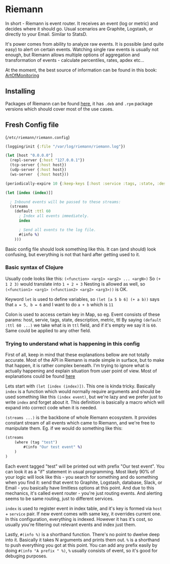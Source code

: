Riemann
========
In short - Riemann is event router. It receives an event (log or metric) and decides where it should go.
Usual scenarios are Graphite, Logstash, or directly to your Email. Similar to StatsD.

It's power comes from ability to analyze raw events. 
It is possible (and quite easy) to alert on certain events. Watching single raw events is usually not enough,
but Riemann allows multiple options of aggregation and transformation of events - calculate percentiles, rates,
apdex etc...

At the moment, the best source of information can be found in this book: [ArtOfMonitoring](https://www.artofmonitoring.com/)

Installing
-----------
Packages of Riemann can be found [here](https://github.com/riemann/riemann/releases), it has `.deb` and `.rpm` package versions which should cover most of the use cases.

Fresh Config file
-----------------
(`/etc/riemann/riemann.config`)
```clojure
(logging/init {:file "/var/log/riemann/riemann.log"})

(let [host "0.0.0.0"]
  (repl-server {:host "127.0.0.1"})
  (tcp-server {:host host})
  (udp-server {:host host})
  (ws-server  {:host host}))

(periodically-expire 10 {:keep-keys [:host :service :tags, :state, :description, :metric]})

(let [index (index)]]

  ; Inbound events will be passed to these streams:
  (streams
    (default :ttl 60
      ; Index all events immediately.
      index

      ; Send all events to the log file.
      #(info %)
    )))
```

Basic config file should look something like this. 
It can (and should) look confusing, but everything is not that hard after getting used to it.

### Basic syntax of Clojure
Usually code looks like this: `(<function> <arg1> <arg2> ... <argN>)`
So `(+ 1 2 3)` would translate into `1 + 2 + 3`
Nesting is allowed as well, so `(<function1> <arg1> (<function2> <arg2> <arg3>))` is OK.

Keyword `let` is used to define variables, so `(let [a 5 b 6] (+ a b))` says that `a = 5, b = 6` and I want to do `a + b` which is `11`

Colon is used to access certain key in Map, so eg. Event consists of these params: host, servie, tags, state, description, metric, ttl
By saying `(default :ttl 60 ...)` we take what is in `ttl` field, and if it's empty we say it is `60`. Same could be applied to any other field.

### Trying to understand what is happening in this config

First of all, keep in mind that these explanations bellow are not totally accurate. Most of the API in Riemann is made simple in surface,
but to make that happen, it is rather complex beneath. I'm trying to ignore what is actually happening and explain situation from user point of view. Most of explanations could be found [here](http://riemann.io/howto.html)


Lets start with `(let [index (index)])`. This one is kinda tricky. Basically `index` is a function which would normally require arguments and should be used something like this `(index event)`, but we're lazy and we prefer just to write `index` and forget about it. This definition is basically a macro which will expand into correct code when it is needed.

`(streams ...)` is the backbone of whole Riemann ecosystem. It provides constant stream of all events which came to Riemann, and we're free to manipulate them. Eg. if we would do something like this:
```clojure
(streams
    (where (tag "test")
        #(info "Our test event" %)
    )
)
```

Each event tagged "test" will be printed out with prefix "Our test event". You can look it as a "if" statement in usual programming.
Most likely 90% of your logic will look like this - you search for something and do something when you find it: send that event to Graphite, Logstash, database, Slack, or Email - you basically have limitless options at this point. And due to this mechanics, it's called event router - you're just routing events. And alerting seems to be same routing, just to different services.

`index` is used to register event in index table, and it's key is formed via `host` + `service` pair. If new event comes with same key, it overrides current one. In this configuration, everything is indexed. However it has it's cost, so usually you're filtering out relevant events and index just them.

Lastly, `#(info %)` is a shorthand function. There's no point to dwelve deep into it. Basically it takes N arguments and prints them out. `%` is a shorthand to push everything you got at this point. You can add any prefix easily by doing `#(info "A prefix " %)`, `%` usually consists of event, so it's good for debuging purposes.
